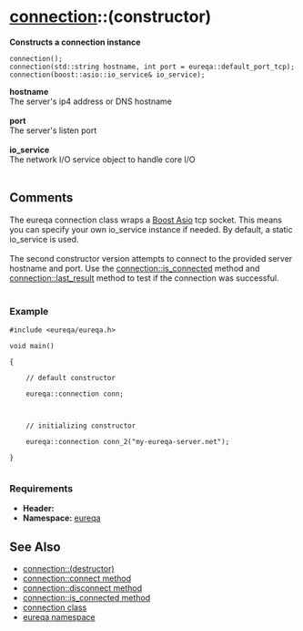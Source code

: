 # [connection](doc_connection.md)::(constructor) #

**Constructs a connection instance**

```
connection();
connection(std::string hostname, int port = eureqa::default_port_tcp);
connection(boost::asio::io_service& io_service);
```

**hostname**<br>
The server's ip4 address or DNS hostname<br>
<br>
<b>port</b><br>
The server's listen port<br>
<br>
<b>io_service</b><br>
The network I/O service object to handle core I/O<br>
<br>
<h2>Comments</h2>
The eureqa connection class wraps a <a href='http://www.boost.org/doc/libs/release/libs/asio/'>Boost Asio</a> tcp socket. This means you can specify your own io_service instance if needed. By default, a static io_service is used.<br>
<br>
The second constructor version attempts to connect to the provided server hostname and port. Use the <a href='doc_connection_is_connected.md'>connection::is_connected</a> method and <a href='doc_connection_last_result.md'>connection::last_result</a> method to test if the connection was successful.<br>
<br>
<h3>Example</h3>
<pre><code>#include &lt;eureqa/eureqa.h&gt;<br>
void main()<br>
{<br>
    // default constructor<br>
    eureqa::connection conn;<br>
    <br>
    // initializing constructor<br>
    eureqa::connection conn_2("my-eureqa-server.net");<br>
}<br>
</code></pre>

<h3>Requirements</h3>
<ul><li><b>Header:</b> <eureqa/connection.h><br>
</li><li><b>Namespace:</b> <a href='doc_intro.md'>eureqa</a></li></ul>

<h2>See Also</h2>
<ul><li><a href='doc_connection_destructor.md'>connection::(destructor)</a>
</li><li><a href='doc_connection_connect.md'>connection::connect method</a>
</li><li><a href='doc_connection_disconnect.md'>connection::disconnect method</a>
</li><li><a href='doc_connection_is_connected.md'>connection::is_connected method</a>
</li><li><a href='doc_connection.md'>connection class</a>
</li><li><a href='doc_intro.md'>eureqa namespace</a>